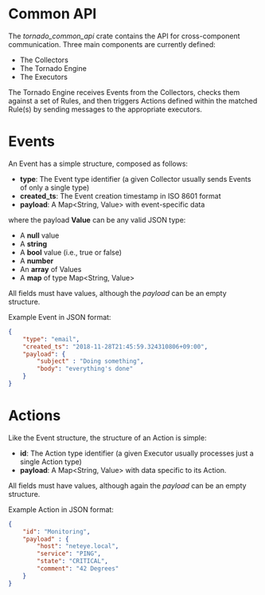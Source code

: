 # Common API

The *tornado_common_api* crate contains the API for cross-component communication. Three main
components are currently defined:
- The Collectors
- The Tornado Engine
- The Executors

The Tornado Engine receives Events from the Collectors, checks them against a set of Rules, and
then triggers Actions defined within the matched Rule(s) by sending messages to the appropriate
executors.



# Events

An Event has a simple structure, composed as follows:

- __type__:  The Event type identifier (a given Collector usually sends Events of only a single type)
- __created_ts__:  The Event creation timestamp in ISO 8601 format
- __payload__:  A Map<String, Value> with event-specific data

where the payload __Value__ can be any valid JSON type:
- A __null__ value
- A __string__
- A __bool__ value (i.e., true or false)
- A __number__
- An __array__ of Values
- A __map__ of type Map<String, Value>

All fields must have values, although the _payload_ can be an empty structure.

Example Event in JSON format:
```json
{
    "type": "email",
    "created_ts": "2018-11-28T21:45:59.324310806+09:00",
    "payload": {
        "subject" : "Doing something",
        "body": "everything's done"
    }
}
```



# Actions

Like the Event structure, the structure of an Action is simple:

- __id__:  The Action type identifier (a given Executor usually processes just a single Action type)
- __payload__:  A Map<String, Value> with data specific to its Action.

All fields must have values, although again the _payload_ can be an empty structure.

Example Action in JSON format:
```json
{
    "id": "Monitoring",
    "payload" : {
        "host": "neteye.local",
        "service": "PING",
        "state": "CRITICAL",
        "comment": "42 Degrees"
    }
}
```
